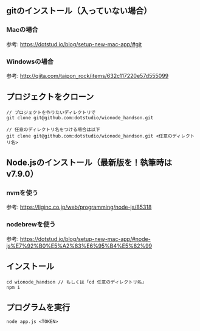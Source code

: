 ## gitのインストール（入っていない場合）
### Macの場合
参考: https://dotstud.io/blog/setup-new-mac-app/#git

### Windowsの場合
参考: http://qiita.com/taipon_rock/items/632c117220e57d555099

## プロジェクトをクローン
```
// プロジェクトを作りたいディレクトリで
git clone git@github.com:dotstudio/wionode_handson.git

// 任意のディレクトリ名をつける場合は以下
git clone git@github.com:dotstudio/wionode_handson.git <任意のディレクトリ名>
```

## Node.jsのインストール（最新版を！執筆時はv7.9.0）
### nvmを使う
参考: https://liginc.co.jp/web/programming/node-js/85318

### nodebrewを使う
参考: https://dotstud.io/blog/setup-new-mac-app/#node-js%E7%92%B0%E5%A2%83%E6%95%B4%E5%82%99

## インストール

```
cd wionode_handson // もしくは「cd 任意のディレクトリ名」
npm i
```

## プログラムを実行

```
node app.js <TOKEN>
```

